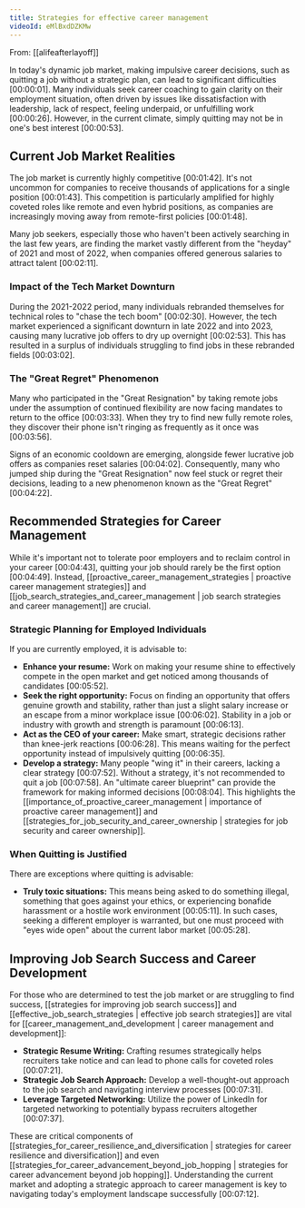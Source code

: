 ```yaml
---
title: Strategies for effective career management
videoId: eMlBxdDZKMw
---
```


From: [[alifeafterlayoff]] <br/> 

In today's dynamic job market, making impulsive career decisions, such as quitting a job without a strategic plan, can lead to significant difficulties <a class="yt-timestamp" data-t="00:00:01">[00:00:01]</a>. Many individuals seek career coaching to gain clarity on their employment situation, often driven by issues like dissatisfaction with leadership, lack of respect, feeling underpaid, or unfulfilling work <a class="yt-timestamp" data-t="00:00:26">[00:00:26]</a>. However, in the current climate, simply quitting may not be in one's best interest <a class="yt-timestamp" data-t="00:00:53">[00:00:53]</a>.

## Current Job Market Realities

The job market is currently highly competitive <a class="yt-timestamp" data-t="00:01:42">[00:01:42]</a>. It's not uncommon for companies to receive thousands of applications for a single position <a class="yt-timestamp" data-t="00:01:43">[00:01:43]</a>. This competition is particularly amplified for highly coveted roles like remote and even hybrid positions, as companies are increasingly moving away from remote-first policies <a class="yt-timestamp" data-t="00:01:48">[00:01:48]</a>.

Many job seekers, especially those who haven't been actively searching in the last few years, are finding the market vastly different from the "heyday" of 2021 and most of 2022, when companies offered generous salaries to attract talent <a class="yt-timestamp" data-t="00:02:11">[00:02:11]</a>.

### Impact of the Tech Market Downturn

During the 2021-2022 period, many individuals rebranded themselves for technical roles to "chase the tech boom" <a class="yt-timestamp" data-t="00:02:30">[00:02:30]</a>. However, the tech market experienced a significant downturn in late 2022 and into 2023, causing many lucrative job offers to dry up overnight <a class="yt-timestamp" data-t="00:02:53">[00:02:53]</a>. This has resulted in a surplus of individuals struggling to find jobs in these rebranded fields <a class="yt-timestamp" data-t="00:03:02">[00:03:02]</a>.

### The "Great Regret" Phenomenon

Many who participated in the "Great Resignation" by taking remote jobs under the assumption of continued flexibility are now facing mandates to return to the office <a class="yt-timestamp" data-t="00:03:33">[00:03:33]</a>. When they try to find new fully remote roles, they discover their phone isn't ringing as frequently as it once was <a class="yt-timestamp" data-t="00:03:56">[00:03:56]</a>.

Signs of an economic cooldown are emerging, alongside fewer lucrative job offers as companies reset salaries <a class="yt-timestamp" data-t="00:04:02">[00:04:02]</a>. Consequently, many who jumped ship during the "Great Resignation" now feel stuck or regret their decisions, leading to a new phenomenon known as the "Great Regret" <a class="yt-timestamp" data-t="00:04:22">[00:04:22]</a>.

## Recommended Strategies for Career Management

While it's important not to tolerate poor employers and to reclaim control in your career <a class="yt-timestamp" data-t="00:04:43">[00:04:43]</a>, quitting your job should rarely be the first option <a class="yt-timestamp" data-t="00:04:49">[00:04:49]</a>. Instead, [[proactive_career_management_strategies | proactive career management strategies]] and [[job_search_strategies_and_career_management | job search strategies and career management]] are crucial.

### Strategic Planning for Employed Individuals

If you are currently employed, it is advisable to:
*   **Enhance your resume:** Work on making your resume shine to effectively compete in the open market and get noticed among thousands of candidates <a class="yt-timestamp" data-t="00:05:52">[00:05:52]</a>.
*   **Seek the right opportunity:** Focus on finding an opportunity that offers genuine growth and stability, rather than just a slight salary increase or an escape from a minor workplace issue <a class="yt-timestamp" data-t="00:06:02">[00:06:02]</a>. Stability in a job or industry with growth and strength is paramount <a class="yt-timestamp" data-t="00:06:13">[00:06:13]</a>.
*   **Act as the CEO of your career:** Make smart, strategic decisions rather than knee-jerk reactions <a class="yt-timestamp" data-t="00:06:28">[00:06:28]</a>. This means waiting for the perfect opportunity instead of impulsively quitting <a class="yt-timestamp" data-t="00:06:35">[00:06:35]</a>.
*   **Develop a strategy:** Many people "wing it" in their careers, lacking a clear strategy <a class="yt-timestamp" data-t="00:07:52">[00:07:52]</a>. Without a strategy, it's not recommended to quit a job <a class="yt-timestamp" data-t="00:07:58">[00:07:58]</a>. An "ultimate career blueprint" can provide the framework for making informed decisions <a class="yt-timestamp" data-t="00:08:04">[00:08:04]</a>. This highlights the [[importance_of_proactive_career_management | importance of proactive career management]] and [[strategies_for_job_security_and_career_ownership | strategies for job security and career ownership]].

### When Quitting is Justified

There are exceptions where quitting is advisable:
*   **Truly toxic situations:** This means being asked to do something illegal, something that goes against your ethics, or experiencing bonafide harassment or a hostile work environment <a class="yt-timestamp" data-t="00:05:11">[00:05:11]</a>. In such cases, seeking a different employer is warranted, but one must proceed with "eyes wide open" about the current labor market <a class="yt-timestamp" data-t="00:05:28">[00:05:28]</a>.

## Improving Job Search Success and Career Development

For those who are determined to test the job market or are struggling to find success, [[strategies for improving job search success]] and [[effective_job_search_strategies | effective job search strategies]] are vital for [[career_management_and_development | career management and development]]:
*   **Strategic Resume Writing:** Crafting resumes strategically helps recruiters take notice and can lead to phone calls for coveted roles <a class="yt-timestamp" data-t="00:07:21">[00:07:21]</a>.
*   **Strategic Job Search Approach:** Develop a well-thought-out approach to the job search and navigating interview processes <a class="yt-timestamp" data-t="00:07:31">[00:07:31]</a>.
*   **Leverage Targeted Networking:** Utilize the power of LinkedIn for targeted networking to potentially bypass recruiters altogether <a class="yt-timestamp" data-t="00:07:37">[00:07:37]</a>.

These are critical components of [[strategies_for_career_resilience_and_diversification | strategies for career resilience and diversification]] and even [[strategies_for_career_advancement_beyond_job_hopping | strategies for career advancement beyond job hopping]]. Understanding the current market and adopting a strategic approach to career management is key to navigating today's employment landscape successfully <a class="yt-timestamp" data-t="00:07:12">[00:07:12]</a>.
